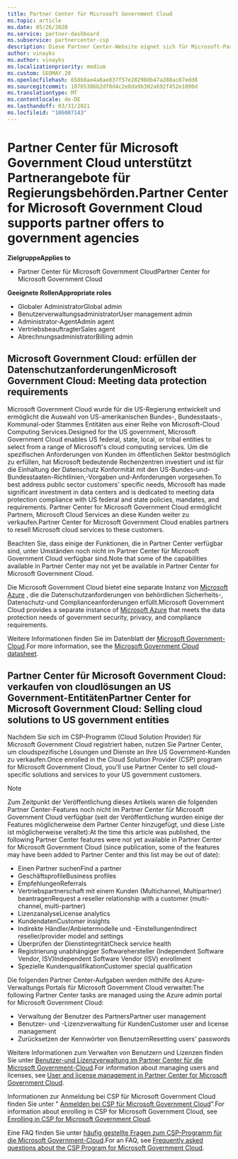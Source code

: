 ```yaml
---
title: Partner Center für Microsoft Government Cloud
ms.topic: article
ms.date: 05/26/2020
ms.service: partner-dashboard
ms.subservice: partnercenter-csp
description: Diese Partner Center-Website eignet sich für Microsoft-Partner, die Microsoft-cloudlösungen für Kunden anbieten, die mit Regierungsbehörden in der USA arbeiten.
author: vinayks
ms.author: vinayks
ms.localizationpriority: medium
ms.custom: SEOMAY.20
ms.openlocfilehash: 658b8ae4a8ae837f57e28298db47a288ac87edd8
ms.sourcegitcommit: 10765386b2df0d4c2e8da9b302a692f452e1090d
ms.translationtype: MT
ms.contentlocale: de-DE
ms.lasthandoff: 03/31/2021
ms.locfileid: "106087143"
---
```

# <a name="partner-center-for-microsoft-government-cloud-supports-partner-offers-to-government-agencies"></a><span data-ttu-id="cfd61-103">Partner Center für Microsoft Government Cloud unterstützt Partnerangebote für Regierungsbehörden.</span><span class="sxs-lookup"><span data-stu-id="cfd61-103">Partner Center for Microsoft Government Cloud supports partner offers to government agencies</span></span>

<span data-ttu-id="cfd61-104">**Zielgruppe**</span><span class="sxs-lookup"><span data-stu-id="cfd61-104">**Applies to**</span></span>

- <span data-ttu-id="cfd61-105">Partner Center für Microsoft Government Cloud</span><span class="sxs-lookup"><span data-stu-id="cfd61-105">Partner Center for Microsoft Government Cloud</span></span>

<span data-ttu-id="cfd61-106">**Geeignete Rollen**</span><span class="sxs-lookup"><span data-stu-id="cfd61-106">**Appropriate roles**</span></span>

- <span data-ttu-id="cfd61-107">Globaler Administrator</span><span class="sxs-lookup"><span data-stu-id="cfd61-107">Global admin</span></span>
- <span data-ttu-id="cfd61-108">Benutzerverwaltungsadministrator</span><span class="sxs-lookup"><span data-stu-id="cfd61-108">User management admin</span></span>
- <span data-ttu-id="cfd61-109">Administrator-Agent</span><span class="sxs-lookup"><span data-stu-id="cfd61-109">Admin agent</span></span>
- <span data-ttu-id="cfd61-110">Vertriebsbeauftragter</span><span class="sxs-lookup"><span data-stu-id="cfd61-110">Sales agent</span></span>
- <span data-ttu-id="cfd61-111">Abrechnungsadministrator</span><span class="sxs-lookup"><span data-stu-id="cfd61-111">Billing admin</span></span>

## <a name="microsoft-government-cloud-meeting-data-protection-requirements"></a><span data-ttu-id="cfd61-112">Microsoft Government Cloud: erfüllen der Datenschutzanforderungen</span><span class="sxs-lookup"><span data-stu-id="cfd61-112">Microsoft Government Cloud: Meeting data protection requirements</span></span>

<span data-ttu-id="cfd61-113">Microsoft Government Cloud wurde für die US-Regierung entwickelt und ermöglicht die Auswahl von US-amerikanischen Bundes-, Bundesstaats-, Kommunal-oder Stammes Entitäten aus einer Reihe von Microsoft-Cloud Computing Services.</span><span class="sxs-lookup"><span data-stu-id="cfd61-113">Designed for the US government, Microsoft Government Cloud enables US federal, state, local, or tribal entities to select from a range of Microsoft's cloud computing services.</span></span> <span data-ttu-id="cfd61-114">Um die spezifischen Anforderungen von Kunden im öffentlichen Sektor bestmöglich zu erfüllen, hat Microsoft bedeutende Rechenzentren investiert und ist für die Einhaltung der Datenschutz Konformität mit den US-Bundes-und-Bundesstaaten-Richtlinien,-Vorgaben und-Anforderungen vorgesehen.</span><span class="sxs-lookup"><span data-stu-id="cfd61-114">To best address public sector customers' specific needs, Microsoft has made significant investment in data centers and is dedicated to meeting data protection compliance with US federal and state policies, mandates, and requirements.</span></span> <span data-ttu-id="cfd61-115">Partner Center for Microsoft Government Cloud ermöglicht Partnern, Microsoft Cloud Services an diese Kunden weiter zu verkaufen.</span><span class="sxs-lookup"><span data-stu-id="cfd61-115">Partner Center for Microsoft Government Cloud enables partners to resell Microsoft cloud services to these customers.</span></span>

<span data-ttu-id="cfd61-116">Beachten Sie, dass einige der Funktionen, die in Partner Center verfügbar sind, unter Umständen noch nicht im Partner Center für Microsoft Government Cloud verfügbar sind.</span><span class="sxs-lookup"><span data-stu-id="cfd61-116">Note that some of the capabilities available in Partner Center may not yet be available in Partner Center for Microsoft Government Cloud.</span></span>

<span data-ttu-id="cfd61-117">Die Microsoft Government Cloud bietet eine separate Instanz von [Microsoft Azure](https://azure.microsoft.com/overview/clouds/government/) , die die Datenschutzanforderungen von behördlichen Sicherheits-, Datenschutz-und Complianceanforderungen erfüllt.</span><span class="sxs-lookup"><span data-stu-id="cfd61-117">Microsoft Government Cloud provides a separate instance of [Microsoft Azure](https://azure.microsoft.com/overview/clouds/government/) that meets the data protection needs of government security, privacy, and compliance requirements.</span></span> 

<span data-ttu-id="cfd61-118">Weitere Informationen finden Sie im Datenblatt der [Microsoft Government-Cloud](https://download.microsoft.com/download/C/9/C/C9CA3002-DFC4-4ADA-841F-DF42AEC042FB/Microsoft_Azure_Government_Datasheet_EN_US.PDF).</span><span class="sxs-lookup"><span data-stu-id="cfd61-118">For more information, see the [Microsoft Government Cloud datasheet](https://download.microsoft.com/download/C/9/C/C9CA3002-DFC4-4ADA-841F-DF42AEC042FB/Microsoft_Azure_Government_Datasheet_EN_US.PDF).</span></span>

## <a name="partner-center-for-microsoft-government-cloud-selling-cloud-solutions-to-us-government-entities"></a><span data-ttu-id="cfd61-119">Partner Center für Microsoft Government Cloud: verkaufen von cloudlösungen an US Government-Entitäten</span><span class="sxs-lookup"><span data-stu-id="cfd61-119">Partner Center for Microsoft Government Cloud: Selling cloud solutions to US government entities</span></span>

<span data-ttu-id="cfd61-120">Nachdem Sie sich im CSP-Programm (Cloud Solution Provider) für Microsoft Government Cloud registriert haben, nutzen Sie Partner Center, um cloudspezifische Lösungen und Dienste an Ihre US Government-Kunden zu verkaufen.</span><span class="sxs-lookup"><span data-stu-id="cfd61-120">Once enrolled in the Cloud Solution Provider (CSP) program for Microsoft Government Cloud, you'll use Partner Center to sell cloud-specific solutions and services to your US government customers.</span></span> 

> [!NOTE]  
> <span data-ttu-id="cfd61-121">Zum Zeitpunkt der Veröffentlichung dieses Artikels waren die folgenden Partner Center-Features noch nicht im Partner Center für Microsoft Government Cloud verfügbar (seit der Veröffentlichung wurden einige der Features möglicherweise dem Partner Center hinzugefügt, und diese Liste ist möglicherweise veraltet):</span><span class="sxs-lookup"><span data-stu-id="cfd61-121">At the time this article was published, the following Partner Center features were not yet available in Partner Center for Microsoft Government Cloud (since publication, some of the features may have been added to Partner Center and this list may be out of date):</span></span>

- <span data-ttu-id="cfd61-122">Einen Partner suchen</span><span class="sxs-lookup"><span data-stu-id="cfd61-122">Find a partner</span></span>
- <span data-ttu-id="cfd61-123">Geschäftsprofile</span><span class="sxs-lookup"><span data-stu-id="cfd61-123">Business profiles</span></span>
- <span data-ttu-id="cfd61-124">Empfehlungen</span><span class="sxs-lookup"><span data-stu-id="cfd61-124">Referrals</span></span>
- <span data-ttu-id="cfd61-125">Vertriebspartnerschaft mit einem Kunden (Multichannel, Multipartner) beantragen</span><span class="sxs-lookup"><span data-stu-id="cfd61-125">Request a reseller relationship with a customer (multi-channel, multi-partner)</span></span>
- <span data-ttu-id="cfd61-126">Lizenzanalyse</span><span class="sxs-lookup"><span data-stu-id="cfd61-126">License analytics</span></span>
- <span data-ttu-id="cfd61-127">Kundendaten</span><span class="sxs-lookup"><span data-stu-id="cfd61-127">Customer insights</span></span>
- <span data-ttu-id="cfd61-128">Indirekte Händler/Anbietermodelle und -Einstellungen</span><span class="sxs-lookup"><span data-stu-id="cfd61-128">Indirect reseller/provider model and settings</span></span>
- <span data-ttu-id="cfd61-129">Überprüfen der Dienstintegrität</span><span class="sxs-lookup"><span data-stu-id="cfd61-129">Check service health</span></span>
- <span data-ttu-id="cfd61-130">Registrierung unabhängiger Softwarehersteller (Independent Software Vendor, ISV)</span><span class="sxs-lookup"><span data-stu-id="cfd61-130">Independent Software Vendor (ISV) enrollment</span></span>
- <span data-ttu-id="cfd61-131">Spezielle Kundenqualifikation</span><span class="sxs-lookup"><span data-stu-id="cfd61-131">Customer special qualification</span></span>

<span data-ttu-id="cfd61-132">Die folgenden Partner Center-Aufgaben werden mithilfe des Azure-Verwaltungs Portals für Microsoft Government Cloud verwaltet:</span><span class="sxs-lookup"><span data-stu-id="cfd61-132">The following Partner Center tasks are managed using the Azure admin portal for Microsoft Government Cloud:</span></span> 

- <span data-ttu-id="cfd61-133">Verwaltung der Benutzer des Partners</span><span class="sxs-lookup"><span data-stu-id="cfd61-133">Partner user management</span></span>
- <span data-ttu-id="cfd61-134">Benutzer- und -Lizenzverwaltung für Kunden</span><span class="sxs-lookup"><span data-stu-id="cfd61-134">Customer user and license management</span></span>
- <span data-ttu-id="cfd61-135">Zurücksetzen der Kennwörter von Benutzern</span><span class="sxs-lookup"><span data-stu-id="cfd61-135">Resetting users' passwords</span></span>

<span data-ttu-id="cfd61-136">Weitere Informationen zum Verwalten von Benutzern und Lizenzen finden Sie unter [Benutzer-und Lizenzverwaltung im Partner Center für die Microsoft Government-Cloud](user-management-in-partner-center-for-microsoft-us-govt-cloud.md).</span><span class="sxs-lookup"><span data-stu-id="cfd61-136">For information about managing users and licenses, see [User and license management in Partner Center for Microsoft Government Cloud](user-management-in-partner-center-for-microsoft-us-govt-cloud.md).</span></span>

<span data-ttu-id="cfd61-137">Informationen zur Anmeldung bei CSP für Microsoft Government Cloud finden Sie unter " [Anmelden bei CSP für Microsoft Government Cloud](enroll-in-csp-for-microsoft-us-govt-cloud.md)".</span><span class="sxs-lookup"><span data-stu-id="cfd61-137">For information about enrolling in CSP for Microsoft Government Cloud, see [Enrolling in CSP for Microsoft Government Cloud](enroll-in-csp-for-microsoft-us-govt-cloud.md).</span></span>

<span data-ttu-id="cfd61-138">Eine FAQ finden Sie unter [häufig gestellte Fragen zum CSP-Programm für die Microsoft Government-Cloud](faq-for-us-govt-cloud.md).</span><span class="sxs-lookup"><span data-stu-id="cfd61-138">For an FAQ, see [Frequently asked questions about the CSP Program for Microsoft Government Cloud](faq-for-us-govt-cloud.md).</span></span>
